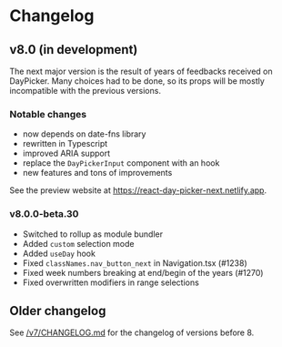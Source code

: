 # Changelog

## v8.0 (in development)

The next major version is the result of years of feedbacks received on
DayPicker. Many choices had to be done, so its props will be mostly incompatible
with the previous versions.

### Notable changes

- now depends on date-fns library
- rewritten in Typescript
- improved ARIA support
- replace the `DayPickerInput` component with an hook
- new features and tons of improvements

See the preview website at https://react-day-picker-next.netlify.app.

### v8.0.0-beta.30

- Switched to rollup as module bundler
- Added `custom` selection mode
- Added `useDay` hook
- Fixed `classNames.nav_button_next` in Navigation.tsx (#1238)
- Fixed week numbers breaking at end/begin of the years (#1270)
- Fixed overwritten modifiers in range selections

## Older changelog

See [/v7/CHANGELOG.md](https://github.com/gpbl/react-day-picker/blob/v7/CHANGELOG.md) for the changelog of versions before 8.
